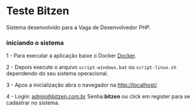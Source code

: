 # Teste Bitzen

Sistema desenvolvido para a Vaga de Desenvolvedor PHP.

### iniciando o sistema

1 - Para executar a aplicação baixe o Docker [Docker](https://www.docker.com/).

2 - Depois execute o arquivo ``script-windows.bat`` ou ``script-linux.sh`` dependendo do seu sistema operacional.

3 - Apos a inicialização abra o navegador na [http://localhost/](http://localhost:80/).

4 - Login: admin@bitzen.com.br Senha:**bitzen** ou click em register para se cadastrar no sistema.
